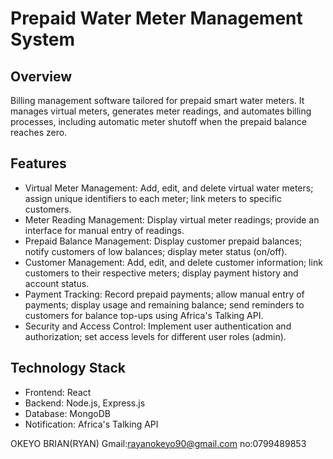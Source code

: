 # Prepaid Water Meter Management System

## Overview

Billing management software tailored for prepaid smart water meters. It manages virtual meters, generates meter readings, and automates billing processes, including automatic meter shutoff when the prepaid balance reaches zero.

## Features

- Virtual Meter Management: Add, edit, and delete virtual water meters; assign unique identifiers to each meter; link meters to specific customers.
- Meter Reading Management: Display virtual meter readings; provide an interface for manual entry of readings.
- Prepaid Balance Management: Display customer prepaid balances; notify customers of low balances; display meter status (on/off).
- Customer Management: Add, edit, and delete customer information; link customers to their respective meters; display payment history and account status.
- Payment Tracking: Record prepaid payments; allow manual entry of payments; display usage and remaining balance; send reminders to customers for balance top-ups using Africa's Talking API.
- Security and Access Control: Implement user authentication and authorization; set access levels for different user roles (admin).

## Technology Stack

- Frontend: React
- Backend: Node.js, Express.js
- Database: MongoDB
- Notification: Africa's Talking API







OKEYO BRIAN(RYAN) 
Gmail:rayanokeyo90@gmail.com
no:0799489853

